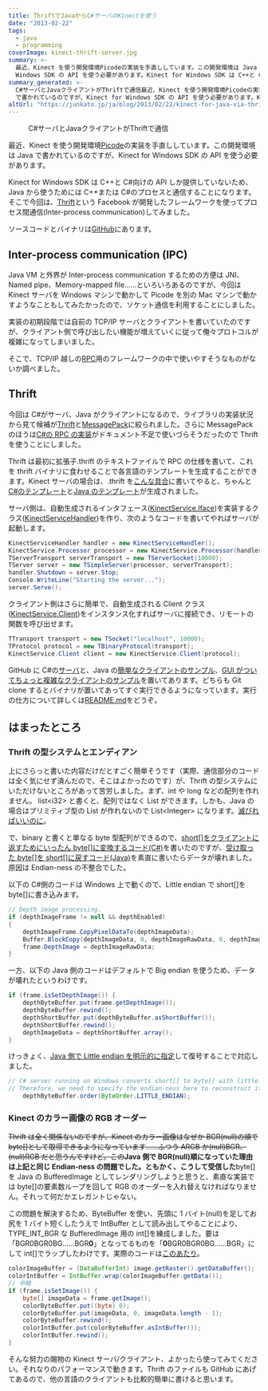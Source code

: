 ```yaml
---
title: ThriftでJavaからC#サーバのKinectを使う
date: "2013-02-22"
tags:
  - java
  - programming
coverImage: kinect-thrift-server.jpg
summary: >-
  最近、Kinect を使う開発環境Picodeの実装を手直ししています。この開発環境は Java で書かれているのですが、Kinect for
  Windows SDK の API を使う必要があります。Kinect for Windows SDK は C++と C#向けの ...
summary_generated: >-
  C#サーバとJavaクライアントがThriftで通信最近、Kinect を使う開発環境Picodeの実装を手直ししています。この開発環境は Java
  で書かれているのですが、Kinect for Windows SDK の API を使う必要があります。Kinect for...
altUrl: "https://junkato.jp/ja/blog/2013/02/22/kinect-for-java-via-thrift/"
---
```


<figure className="right">
  <a href="/images/kinect-thrift-server.jpg"><img src="/images/kinect-thrift-server-300x225.jpg" alt="" /></a>
  <figcaption>C#サーバとJavaクライアントがThriftで通信</figcaption>
</figure>

最近、Kinect を使う開発環境[Picode](https://junkato.jp/ja/picode/)の実装を手直ししています。この開発環境は Java で書かれているのですが、Kinect for Windows SDK の API を使う必要があります。

Kinect for Windows SDK は C++と C#向けの API しか提供していないため、Java から使うためには C++または C#のプロセスと通信することになります。そこで今回は、[Thrift](http://thrift.apache.org "Apache Thrift")という Facebook が開発したフレームワークを使ってプロセス間通信(Inter-process communication)してみました。

ソースコードとバイナリは[GitHub](https://github.com/arcatdmz/kinect-thrift-server)にあります。

## Inter-process communication (IPC)

Java VM と外界が Inter-process communication するための方便は JNI、Named pipe、Memory-mapped file……といろいろあるのですが、今回は Kinect サーバを Windows マシンで動かして Picode を別の Mac マシンで動かすようなこともしてみたかったので、ソケット通信を利用することにしました。

実装の初期段階では自前の TCP/IP サーバとクライアントを書いていたのですが、クライアント側で呼び出したい機能が増えていくに従って俺々プロトコルが複雑になってしまいました。

そこで、TCP/IP 越しの[RPC](http://ja.wikipedia.org/wiki/RPC "Remote procedure call")用のフレームワークの中で使いやすそうなものがないか調べました。

## Thrift

今回は C#がサーバ、Java がクライアントになるので、ライブラリの実装状況から見て候補が[Thrift](http://thrift.apache.org "Apache Thrift")と[MessagePack](http://msgpack.org/ "MessagePack")に絞られました。さらに MessagePack のほうは[C#の RPC の実装](https://github.com/yfakariya/msgpack-rpc-cli "MessagePack for CLI (.NET/Mono) RPC")がドキュメント不足で使いづらそうだったので Thrift を使うことにしました。

Thrift は最初に拡張子.thrift のテキストファイルで RPC の仕様を書いて、これを thrift バイナリに食わせることで各言語のテンプレートを生成することができます。Kinect サーバの場合は、.thrift を[こんな具合](https://github.com/arcatdmz/kinect-thrift-server/blob/master/thrift/KinectService.thrift)に書いてやると、ちゃんと[C#のテンプレート](https://github.com/arcatdmz/kinect-thrift-server/blob/master/csharp/ConsoleKinectServer/KinectService.cs)と[Java のテンプレート](https://github.com/arcatdmz/kinect-thrift-server/blob/master/java/src/jp/digitalmuseum/kinect/KinectService.java)が生成されました。

サーバ側は、自動生成されるインタフェース([KinectService.Iface](https://github.com/arcatdmz/kinect-thrift-server/blob/master/csharp/ConsoleKinectServer/KinectService.cs#L21))を実装するクラス([KinectServiceHandler](https://github.com/arcatdmz/kinect-thrift-server/blob/master/csharp/ConsoleKinectServer/KinectServiceHandler.cs))を作り、次のようなコードを書いてやればサーバが起動します。

```csharp
KinectServiceHandler handler = new KinectServiceHandler();
KinectService.Processor processor = new KinectService.Processor(handler);
TServerTransport serverTransport = new TServerSocket(10000);
TServer server = new TSimpleServer(processor, serverTransport);
handler.Shutdown = server.Stop;
Console.WriteLine("Starting the server...");
server.Serve();
```

クライアント側はさらに簡単で、自動生成される Client クラス([KinectService.Client](https://github.com/arcatdmz/kinect-thrift-server/blob/master/java/src/jp/digitalmuseum/kinect/KinectService.java#L91))をインスタンス化すればサーバに接続でき、リモートの関数を呼び出せます。

```java
TTransport transport = new TSocket("localhost", 10000);
TProtocol protocol = new TBinaryProtocol(transport);
KinectService.Client client = new KinectService.Client(protocol);
```

GitHub に C#の[サーバ](https://github.com/arcatdmz/kinect-thrift-server/blob/master/csharp/ConsoleKinectServer/Program.cs)と、Java の[簡単なクライアントのサンプル](https://github.com/arcatdmz/kinect-thrift-server/blob/master/java/src/jp/digitalmuseum/kinect/app/RawClientTest.java)、[GUI がついてちょっと複雑なクライアントのサンプル](https://github.com/arcatdmz/kinect-thrift-server/blob/master/java/src/jp/digitalmuseum/kinect/app/KinectClientFrame.java)を置いてあります。どちらも Git clone するとバイナリが置いてあってすぐ実行できるようになっています。実行の仕方について詳しくは[README.md](https://github.com/arcatdmz/kinect-thrift-server#readme)をどうぞ。

## はまったところ

### Thrift の型システムとエンディアン

上にさらっと書いた内容だけだとすごく簡単そうです（実際、通信部分のコードは全く気にせず済んだので、そこはよかったのです）が、Thrift の型システムにいただけないところがあって苦労しました。まず、int や long などの配列を作れません。 list&lt;i32&gt; と書くと、配列ではなく List ができます。しかも、Java の場合はプリミティブ型の List が作れないので List&lt;Integer&gt; になります。[滅びればいいのに](https://twitter.com/arcatdmz/status/303885308754288640)。

で、binary と書くと単なる byte 型配列ができるので、[short\[\]をクライアントに返すためにいったん byte\[\]に変換するコード(C#)](https://github.com/arcatdmz/kinect-thrift-server/blob/master/csharp/ConsoleKinectServer/KinectServiceHandler.cs#L496)を書いたのですが、[受け取った byte\[\]を short\[\]に戻すコード(Java)](https://github.com/arcatdmz/kinect-thrift-server/blob/master/java/src/jp/digitalmuseum/kinect/KinectServiceWrapper.java#L199)を素直に書いたらデータが壊れました。原因は Endian-ness の不整合でした。

以下の C#側のコードは Windows 上で動くので、Little endian で short\[\]を byte\[\]に書き込みます。

```csharp
// Depth image processing.
if (depthImageFrame != null && depthEnabled)
{
    depthImageFrame.CopyPixelDataTo(depthImageData);
    Buffer.BlockCopy(depthImageData, 0, depthImageRawData, 0, depthImageRawData.Length);
    frame.DepthImage = depthImageRawData;
}
```

一方、以下の Java 側のコードはデフォルトで Big endian を使うため、データが壊れたというわけです。

```java
if (frame.isSetDepthImage()) {
    depthByteBuffer.put(frame.getDepthImage());
    depthByteBuffer.rewind();
    depthShortBuffer.put(depthByteBuffer.asShortBuffer());
    depthShortBuffer.rewind();
    depthImageData = depthShortBuffer.array();
}
```

けっきょく、[Java 側で Little endian を明示的に指定](https://github.com/arcatdmz/kinect-thrift-server/blob/master/java/src/jp/digitalmuseum/kinect/KinectServiceWrapper.java#L174)して復号することで対応しました。

```java
// C# server running on Windows converts short[] to byte[] with little-endian.
// Therefore, we need to specify the endian-ness here to reconstruct it correctly.
    depthByteBuffer.order(ByteOrder.LITTLE_ENDIAN);
```

### Kinect のカラー画像の RGB オーダー

~~Thrift は全く関係ないのですが、Kinect のカラー画像はなぜか BGR(null)の順で byte\[\]として取得できるようになっています……ふつう ARGB か(null)BGR、(null)RGB だと思うんですけど。この~~**Java 側で BGR(null)順になっていた理由は上記と同じ Endian-ness の問題でした。ともかく、こうして受信した**byte\[\]を Java の BufferedImage としてレンダリングしようと思うと、素直な実装では byte\[\]の要素数ループを回して RGB のオーダーを入れ替えなければなりません。それって何だかエレガントじゃない。

この問題を解決するため、ByteBuffer を使い、先頭に 1 バイト(null)を足してお尻を 1 バイト短くしたうえで IntBuffer として読み出してやることにより、TYPE_INT_BGR な BufferedImage 用の int\[\]を練成しました。要は「BGR0BGR0BG……BGR**0**」となってるものを「**0**BGR0BGR0BG……BGR」にして int\[\]でラップしたわけです。実際のコードは[このあたり](https://github.com/arcatdmz/kinect-thrift-server/blob/master/java/src/jp/digitalmuseum/kinect/KinectServiceWrapper.java#L191)。

```java
colorImageBuffer = (DataBufferInt) image.getRaster().getDataBuffer();
colorIntBuffer = IntBuffer.wrap(colorImageBuffer.getData());
// 中略
if (frame.isSetImage()) {
    byte[] imageData = frame.getImage();
    colorByteBuffer.put((byte) 0);
    colorByteBuffer.put(imageData, 0, imageData.length - 1);
    colorByteBuffer.rewind();
    colorIntBuffer.put(colorByteBuffer.asIntBuffer());
    colorIntBuffer.rewind();
}
```

そんな努力の賜物の Kinect サーバ/クライアント、よかったら使ってみてください。それなりのパフォーマンスで動きます。Thrift のファイルも GitHub にあげてあるので、他の言語のクライアントも比較的簡単に書けると思います。
